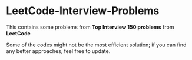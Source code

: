 # LeetCode-Interview-Problems
This contains some problems from **Top Interview 150 problems** from **LeetCode**

Some of the codes might not be the most efficient solution; if you can find any better approaches, feel free to update.
